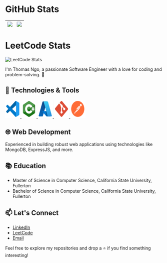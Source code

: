 <!-- [![My GitHub Stats](https://github-readme-stats.vercel.app/api/?username=tngo0508&theme=default&show_icons=true&count_private=true&hide_border=true&locale=en)]()
[![My GitHub Language Stats](https://github-readme-stats.vercel.app/api/top-langs/?username=tngo0508&langs_count=5&theme=default&hide_border=true&layout=compact&locale=en)]() -->

# GitHub Stats
| <img align="left" src="https://github-readme-stats.vercel.app/api/?username=tngo0508&theme=default&rank_icon=github&count_private=true&hide_border=true&locale=en" /> | <img align="right" src="https://github-readme-stats.vercel.app/api/top-langs/?username=tngo0508&langs_count=9&theme=default&hide_border=true&layout=compact&locale=en" /> |
|--|--|

# LeetCode Stats
<!-- [![tngo0508's LeetCode stats](https://leetcode-stats-six.vercel.app/?username=tngo0508)](https://github.com/tngo0508/leetcode-stats) -->

![LeetCode Stats](https://leetcard.jacoblin.cool/tngo0508?theme=dark&font=Noto%20Serif&ext=heatmap)

I'm Thomas Ngo, a passionate Software Engineer with a love for coding and problem-solving. 🚀

## 🔧 Technologies & Tools
<p align="left">
  <a href="https://code.visualstudio.com/" target="_blank" rel="noreferrer">
    <img
      src="https://raw.githubusercontent.com/vscode-icons/vscode-icons/master/icons/file_type_vscode.svg"
      alt="vscode"
      width="48"
      height="58"
    />
  </a>
  <a href="https://learn.microsoft.com/en-us/dotnet/csharp/" target="_blank" rel="noreferrer">
    <img
      src="https://raw.githubusercontent.com/vscode-icons/vscode-icons/master/icons/file_type_csharp2.svg"
      alt="csharp"
      width="48"
      height="58"
    />
  </a>
  <a href="https://azure.microsoft.com/en-us/" target="_blank" rel="noreferrer">
    <img
      src="https://raw.githubusercontent.com/vscode-icons/vscode-icons/master/icons/file_type_azure.svg"
      alt="azure"
      width="48"
      height="58"
    />
  </a>
  <a href="https://git-scm.com/" target="_blank" rel="noreferrer">
    <img
      src="https://raw.githubusercontent.com/vscode-icons/vscode-icons/master/icons/file_type_git.svg"
      alt="git"
      width="48"
      height="58"
    />
  </a>
  <a href="https://www.postman.com/" target="_blank" rel="noreferrer">
    <img
      src="https://raw.githubusercontent.com/vscode-icons/vscode-icons/master/icons/file_type_postman.svg"
      alt="postman"
      width="48"
      height="58"
    />
  </a>
</p>


## 🌐 Web Development
Experienced in building robust web applications using technologies like MongoDB, ExpressJS, and more.

## 📚 Education
- Master of Science in Computer Science, California State University, Fullerton
- Bachelor of Science in Computer Science, California State University, Fullerton

## 📫 Let's Connect
- [LinkedIn](https://www.linkedin.com/in/thomasngo19/)
- [LeetCode](https://leetcode.com/tngo0508/)
- [Email](mailto:tngo0508l@gmail.com)

Feel free to explore my repositories and drop a ⭐ if you find something interesting!
